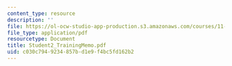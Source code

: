 ```yaml
---
content_type: resource
description: ''
file: https://ol-ocw-studio-app-production.s3.amazonaws.com/courses/11-947-race-immigration-and-planning-spring-2005/c030c7949234857bd1e9f4bc5fd162b2_Student2_TrainingMemo.pdf
file_type: application/pdf
resourcetype: Document
title: Student2_TrainingMemo.pdf
uid: c030c794-9234-857b-d1e9-f4bc5fd162b2
---
```


